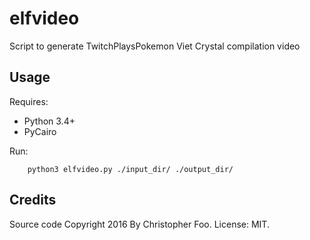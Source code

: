 # elfvideo
Script to generate TwitchPlaysPokemon Viet Crystal compilation video


## Usage

Requires:

* Python 3.4+
* PyCairo

Run:

        python3 elfvideo.py ./input_dir/ ./output_dir/


## Credits

Source code Copyright 2016 By Christopher Foo. License: MIT.



